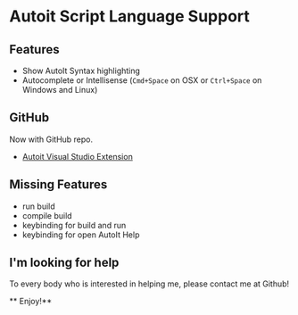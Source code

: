 # Autoit Script Language Support
## Features

* Show AutoIt Syntax highlighting
* Autocomplete or Intellisense (`Cmd+Space` on OSX or `Ctrl+Space` on Windows and Linux) 


## GitHub
Now with GitHub repo.

* [Autoit Visual Studio Extension](https://github.com/damien122/Autoit-Visual-Studio-Extension.git)


## Missing Features

* run build
* compile build
* keybinding for build and run
* keybinding for open AutoIt Help

## I'm looking for help

To every body who is interested in helping me, please contact me at Github!


** Enjoy!**